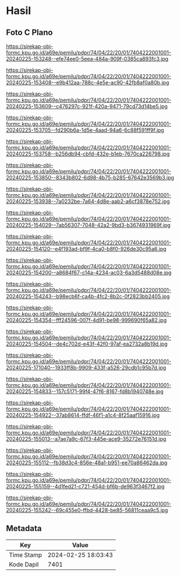 # Hasil

## Foto C Plano

https://sirekap-obj-formc.kpu.go.id/a69e/pemilu/pdpr/74/04/22/20/01/7404222001001-20240225-153248--efe74ee0-5eea-484a-909f-0385ca893fc3.jpg

https://sirekap-obj-formc.kpu.go.id/a69e/pemilu/pdpr/74/04/22/20/01/7404222001001-20240225-153408--e9b412aa-788c-4e5e-ac90-42fb8af0a80b.jpg

https://sirekap-obj-formc.kpu.go.id/a69e/pemilu/pdpr/74/04/22/20/01/7404222001001-20240225-153609--c476297c-921f-420a-9471-79cd73d14be5.jpg

https://sirekap-obj-formc.kpu.go.id/a69e/pemilu/pdpr/74/04/22/20/01/7404222001001-20240225-153705--fd290b6a-1d5e-4aad-94a6-6c88f591ff9f.jpg

https://sirekap-obj-formc.kpu.go.id/a69e/pemilu/pdpr/74/04/22/20/01/7404222001001-20240225-153758--b256db94-cbfd-432e-b1eb-7670ca226798.jpg

https://sirekap-obj-formc.kpu.go.id/a69e/pemilu/pdpr/74/04/22/20/01/7404222001001-20240225-153850--8343b802-6d98-4b75-b285-67642e3569b3.jpg

https://sirekap-obj-formc.kpu.go.id/a69e/pemilu/pdpr/74/04/22/20/01/7404222001001-20240225-153938--7a0232be-7a64-4d8e-aab2-a6cf3878e752.jpg

https://sirekap-obj-formc.kpu.go.id/a69e/pemilu/pdpr/74/04/22/20/01/7404222001001-20240225-154029--7ab56307-7048-42a2-9bd3-b3674931969f.jpg

https://sirekap-obj-formc.kpu.go.id/a69e/pemilu/pdpr/74/04/22/20/01/7404222001001-20240225-154120--e4f193ad-bf9f-4ca0-b8f0-926de30c95a6.jpg

https://sirekap-obj-formc.kpu.go.id/a69e/pemilu/pdpr/74/04/22/20/01/7404222001001-20240225-154200--a8684f67-c14a-4234-ac03-6a3d5488d08e.jpg

https://sirekap-obj-formc.kpu.go.id/a69e/pemilu/pdpr/74/04/22/20/01/7404222001001-20240225-154243--b98ecb6f-ca4b-4fc2-8b2c-0f2823bb2405.jpg

https://sirekap-obj-formc.kpu.go.id/a69e/pemilu/pdpr/74/04/22/20/01/7404222001001-20240225-154354--fff24596-007f-4d91-be98-999690f65a82.jpg

https://sirekap-obj-formc.kpu.go.id/a69e/pemilu/pdpr/74/04/22/20/01/7404222001001-20240225-154504--de4c702d-e43f-42f0-97af-ea2732a8b19d.jpg

https://sirekap-obj-formc.kpu.go.id/a69e/pemilu/pdpr/74/04/22/20/01/7404222001001-20240225-171040--1933ff8b-9909-433f-a526-29cdb1c95b7d.jpg

https://sirekap-obj-formc.kpu.go.id/a69e/pemilu/pdpr/74/04/22/20/01/7404222001001-20240225-154833--157c5171-99f4-47f6-8167-fd8b1940748e.jpg

https://sirekap-obj-formc.kpu.go.id/a69e/pemilu/pdpr/74/04/22/20/01/7404222001001-20240225-154922--37ab8614-ffdf-46f1-a1c4-8f25aaf15916.jpg

https://sirekap-obj-formc.kpu.go.id/a69e/pemilu/pdpr/74/04/22/20/01/7404222001001-20240225-155013--a7ae7a9c-67f3-445e-ace9-35272e76151d.jpg

https://sirekap-obj-formc.kpu.go.id/a69e/pemilu/pdpr/74/04/22/20/01/7404222001001-20240225-155112--fb38d3c4-856e-48a1-b951-ee70a86462da.jpg

https://sirekap-obj-formc.kpu.go.id/a69e/pemilu/pdpr/74/04/22/20/01/7404222001001-20240225-155159--4d1fed21-c721-454d-bf6b-de963f3467f2.jpg

https://sirekap-obj-formc.kpu.go.id/a69e/pemilu/pdpr/74/04/22/20/01/7404222001001-20240225-155242--69c455e0-ffbd-4428-be85-56811ceaa9c5.jpg


## Metadata

| Key        | Value               |
| ---------- | ------------------- |
| Time Stamp | 2024-02-25 18:03:43 |
| Kode Dapil | 7401                |



